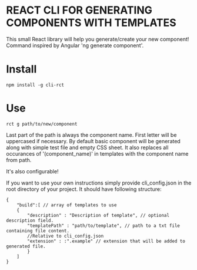 # REACT CLI FOR GENERATING COMPONENTS WITH TEMPLATES

This small React library will help you generate/create your new component!
Command inspired by Angular 'ng generate component'.

# Install

```npm install -g cli-rct```

# Use

```rct g path/to/new/component```

Last part of the path is always the component name. First letter will be uppercased if necessary.
By default basic component will be generated along with simple test file and empty CSS sheet.
It also replaces all occurances of '(component_name)' in templates with the component name from path.

It's also configurable!

If you want to use your own instructions simply provide cli_config.json in the root directory of your project. It should have following structure:

```
{
    "build":[ // array of templates to use
    {
        "description" : "Description of template", // optional description field.
        "templatePath" : "path/to/template", // path to a txt file containing file content.
        //Relative to cli_config.json
        "extension" : :".example" // extension that will be added to generated file.
        }
    ]
}

```
